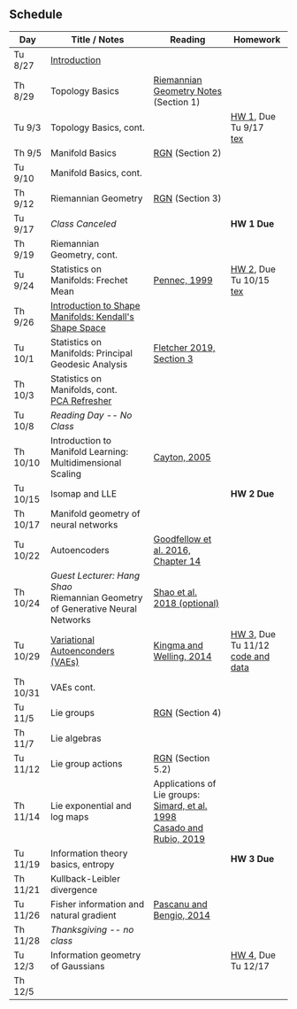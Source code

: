 ## Schedule

| Day      | Title / Notes                                                      | Reading       | Homework                              |
|----------|--------------------------------------------------------------------|---------------|---------------------------------------|
| Tu 8/27  | [Introduction](lectures/L01-Introduction.pdf) | | |
| Th 8/29  | Topology Basics | [Riemannian Geometry Notes](notes/RiemannianGeometryNotes.pdf) (Section 1) | |
| Tu 9/3   | Topology Basics, cont. | | [HW 1](homeworks/hw1.pdf), Due Tu 9/17 <br> [tex](homeworks/hw1.tex)|
| Th 9/5   | Manifold Basics | [RGN](notes/RiemannianGeometryNotes.pdf) (Section 2) | |
| Tu 9/10  | Manifold Basics, cont. | | |
| Th 9/12  | Riemannian Geometry | [RGN](notes/RiemannianGeometryNotes.pdf) (Section 3) | |
| Tu 9/17  | *Class Canceled* | | **HW 1 Due** |
| Th 9/19  | Riemannian Geometry, cont. | | |
| Tu 9/24  | Statistics on Manifolds: Frechet Mean | [Pennec, 1999](http://www-sop.inria.fr/asclepios/Publications/Xavier.Pennec/Pennec.NSIP99.pdf) | [HW 2](homeworks/hw2.pdf), Due Tu 10/15 <br> [tex](homeworks/hw2.tex) |
| Th 9/26  | [Introduction to Shape Manifolds: Kendall's Shape Space](lectures/L09-ShapeManifolds.pdf) | | |
| Tu 10/1  | Statistics on Manifolds: Principal Geodesic Analysis | [Fletcher 2019, Section 3](https://collab.its.virginia.edu/x/xe68yz) | |
| Th 10/3  | Statistics on Manifolds, cont.<br>[PCA Refresher](lectures/PCARefresher.pdf) | | |
| Tu 10/8  | *Reading Day -- No Class* | | |
| Th 10/10 | Introduction to Manifold Learning:<br>Multidimensional Scaling | [Cayton, 2005](http://www.lcayton.com/resexam.pdf) | |
| Tu 10/15 | Isomap and LLE | | **HW 2 Due** |
| Th 10/17 | Manifold geometry of neural networks |  | |
| Tu 10/22 | Autoencoders | [Goodfellow et al. 2016, Chapter 14](https://www.deeplearningbook.org/) | |
| Th 10/24 | *Guest Lecturer: Hang Shao*<br>Riemannian Geometry of Generative Neural Networks | [Shao et al. 2018 (optional)](https://arxiv.org/abs/1711.08014) | |
| Tu 10/29 | [Variational Autoenconders (VAEs)](lectures/VAE.pdf) | [Kingma and Welling, 2014](https://arxiv.org/abs/1312.6114) | [HW 3](homeworks/hw3/hw3.pdf), Due Tu 11/12<br>[code and data](https://github.com/tomfletcher/GeometryOfData/tree/master/homeworks/hw3/) |
| Th 10/31 | VAEs cont. | | |
| Tu 11/5  | Lie groups | [RGN](notes/RiemannianGeometryNotes.pdf) (Section 4) | |
| Th 11/7  | Lie algebras | | |
| Tu 11/12 | Lie group actions | [RGN](notes/RiemannianGeometryNotes.pdf) (Section 5.2) | |
| Th 11/14 | Lie exponential and log maps | Applications of Lie groups:<br>[Simard, et al. 1998](http://yann.lecun.com/exdb/publis/pdf/simard-00.pdf)<br>[Casado and Rubio, 2019](https://arxiv.org/abs/1901.08428) | |
| Tu 11/19 | Information theory basics, entropy | | **HW 3 Due** |
| Th 11/21 | Kullback-Leibler divergence | | |
| Tu 11/26 | Fisher information and natural gradient | [Pascanu and Bengio, 2014](https://arxiv.org/abs/1301.3584) | |
| Th 11/28 | *Thanksgiving -- no class* | | |
| Tu 12/3  | Information geometry of Gaussians | | [HW 4](homeworks/hw4.pdf), Due Tu 12/17 |
| Th 12/5  | | | |
